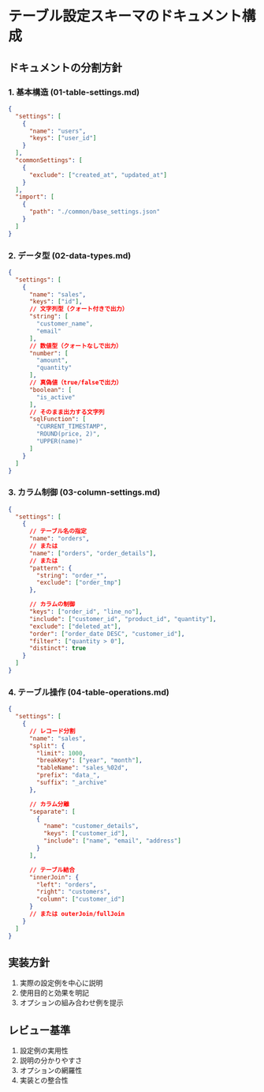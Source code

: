 # テーブル設定スキーマのドキュメント構成

## ドキュメントの分割方針

### 1. 基本構造 (01-table-settings.md)
```json
{
  "settings": [
    {
      "name": "users",
      "keys": ["user_id"]
    }
  ],
  "commonSettings": [
    {
      "exclude": ["created_at", "updated_at"]
    }
  ],
  "import": [
    {
      "path": "./common/base_settings.json"
    }
  ]
}
```

### 2. データ型 (02-data-types.md)
```json
{
  "settings": [
    {
      "name": "sales",
      "keys": ["id"],
      // 文字列型（クォート付きで出力）
      "string": [
        "customer_name",
        "email"
      ],
      // 数値型（クォートなしで出力）
      "number": [
        "amount",
        "quantity"
      ],
      // 真偽値（true/falseで出力）
      "boolean": [
        "is_active"
      ],
      // そのまま出力する文字列
      "sqlFunction": [
        "CURRENT_TIMESTAMP",
        "ROUND(price, 2)",
        "UPPER(name)"
      ]
    }
  ]
}
```

### 3. カラム制御 (03-column-settings.md)
```json
{
  "settings": [
    {
      // テーブル名の指定
      "name": "orders",
      // または
      "name": ["orders", "order_details"],
      // または
      "pattern": {
        "string": "order_*",
        "exclude": ["order_tmp"]
      },

      // カラムの制御
      "keys": ["order_id", "line_no"],
      "include": ["customer_id", "product_id", "quantity"],
      "exclude": ["deleted_at"],
      "order": ["order_date DESC", "customer_id"],
      "filter": ["quantity > 0"],
      "distinct": true
    }
  ]
}
```

### 4. テーブル操作 (04-table-operations.md)
```json
{
  "settings": [
    {
      // レコード分割
      "name": "sales",
      "split": {
        "limit": 1000,
        "breakKey": ["year", "month"],
        "tableName": "sales_%02d",
        "prefix": "data_",
        "suffix": "_archive"
      },

      // カラム分離
      "separate": [
        {
          "name": "customer_details",
          "keys": ["customer_id"],
          "include": ["name", "email", "address"]
        }
      ],

      // テーブル結合
      "innerJoin": {
        "left": "orders",
        "right": "customers",
        "column": ["customer_id"]
      }
      // または outerJoin/fullJoin
    }
  ]
}
```

## 実装方針
1. 実際の設定例を中心に説明
2. 使用目的と効果を明記
3. オプションの組み合わせ例を提示

## レビュー基準
1. 設定例の実用性
2. 説明の分かりやすさ
3. オプションの網羅性
4. 実装との整合性